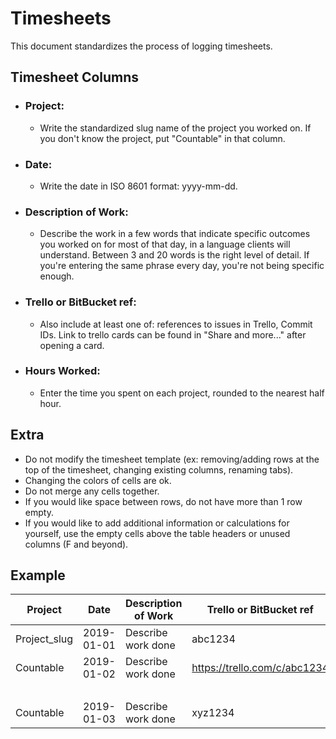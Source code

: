 # Timesheets
This document standardizes the process of logging timesheets.

## Timesheet Columns
*  ### Project:
    * Write the standardized slug name of the project you worked on. If you don't know the project, put "Countable" in that column.
*  ### Date:
    * Write the date in ISO 8601 format: yyyy-mm-dd.
*  ### Description of Work:
    * Describe the work in a few words that indicate specific outcomes you worked on for most of that day, in a language clients will understand. Between 3 and 20 words is the right level of detail. If you're entering the same phrase every day, you're not being specific enough.
*  ### Trello or BitBucket ref:
    * Also include at least one of: references to issues in Trello, Commit IDs. Link to trello cards can be found in "Share and more..." after opening a card.
*  ### Hours Worked: 
    * Enter the time you spent on each project, rounded to the nearest half hour.
    
## Extra
* Do not modify the timesheet template (ex: removing/adding rows at the top of the timesheet, changing existing columns, renaming tabs).
* Changing the colors of cells are ok.
* Do not merge any cells together.
* If you would like space between rows, do not have more than 1 row empty.
* If you would like to add additional information or calculations for yourself, use the empty cells above the table headers or unused columns (F and beyond).
## Example
| Project      | Date       | Description of Work | Trello or BitBucket ref      | Hours Worked |
|--------------|------------|---------------------|------------------------------|--------------|
| Project_slug | 2019-01-01 | Describe work done  | abc1234                      | 1            |
| Countable    | 2019-01-02 | Describe work done  | https://trello.com/c/abc1234 | 2            |
| &nbsp;       |            |                     |                              |              |
| Countable    | 2019-01-03 | Describe work done  | xyz1234                      | 3            |
